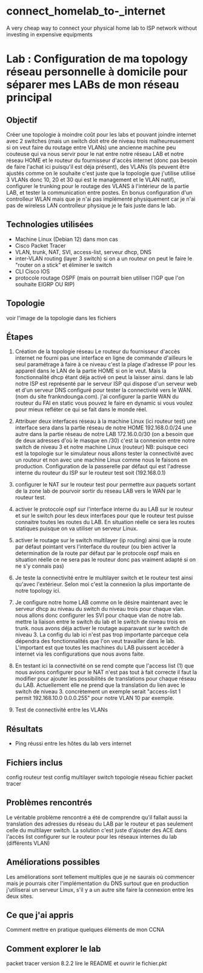 # connect_homelab_to-_internet
A very cheap way to connect your physical home lab to ISP network without investing in expensive equipments


# Lab : Configuration de ma topology réseau personnelle à domicile pour séparer mes LABs de mon réseau principal 

## Objectif
Créer une topologie à moindre coût pour les labs et pouvant joindre internet avec 2 switches (mais un switch doit etre de niveau trois malheureusement si on veut faire du routage entre VLANs) une ancienne machine peu couteuse qui va nous servir pour le nat entre notre réseau LAB et notre réseau HOME et le routeur du fournisseur d'accès internet (donc pas besoin de faire l'achat ici puisqu'il est déja présent), des VLANs (ils peuvent être ajustés comme on le souhaite c'est juste que la topologie que j'utilise utilise 3 VLANs donc 10, 20 et 30 qui est le management et le VLAN natif), configurer le trunking pour le routage des VLANS à l'intérieur de la partie LAB, et tester la communication entre postes. En bonus configuration d'un controlleur WLAN mais que je n'ai pas implémenté physiquement car je n'ai pas de wireless LAN controlleur physique je le fais juste dans le lab. 

## Technologies utilisées
- Machine Linux (Debian 12) dans mon cas
- Cisco Packet Tracer
- VLAN, trunk, NAT, SVI, access-list, serveur dhcp, DNS
- inter-VLAN routing (layer 3 switch) si on a un routeur on peut le faire le "router on a stick" et éliminer le switch
- CLI Cisco IOS
- protocole routage OSPF (mais on pourrait bien utiliser l'IGP que l'on souhaite EIGRP OU RIP)

## Topologie
voir l'image de la topologie dans les fichiers

## Étapes
1. Création de la topologie réseau
Le routeur du fournisseur d'accès internet ne fourni pas une interface en ligne de commande d'ailleurs le seul paramétrage à faire à ce niveau c'est la plage d'adresse IP pour les appareil dans le LAN de la partie HOME si on le veut. Mais la fonctionnalité dhcp étant déja activé on peut la laisser ainsi.
dans le lab notre ISP est représenté par le serveur ISP qui dispose d'un serveur web et d'un serveur DNS configuré pour tester la connectivité vers le WAN. (nom du site frankndounga.com). j'ai configurer la partie WAN du routeur du FAI en static vous pouvez le faire en dynamic si vous voulez pour mieux refléter ce qui se fait dans le monde réel.

2. Attribuer deux interfaces réseau à la machine Linux (ici routeur test)
une interface sera dans la partie réseau de notre HOME 192.168.0.0/24
une autre dans la partie réseau de notre LAB 172.16.0.0/30 (on a besoin que de deux adresses d'où le masque en /30) c'est la connexion entre notre switch de niveau 3 et notre machine Linux (routeur)
NB: puisque ceci est la topologie sur le simulateur nous allons tester la connectivité avec un routeur et non avec une machine Linux comme nous le faisons en production. Configuration de la passerelle par défaut qui est l'adresse interne du routeur du ISP sur le routeur test soit (192.168.0.1)

3. configurer le NAT sur le routeur test pour permettre aux paquets sortant de la zone lab de pourvoir sortir du réseau LAB vers le WAN par le routeur test.

4. activer le protocole ospf sur l'interface interne du au LAB sur le routeur et sur le switch pour les deux interfaces pour que le routeur test puisse connaitre toutes les routes du LAB. En situation réelle ce sera les routes statiques puisque on va utiliser un serveur Linux.

5. activer le routage sur le switch multilayer (ip routing) ainsi que la route par défaut pointant vers l'interface du routeur (ou bien activer la determination de la route par défaut par le protocole ospf mais en situation réelle ce ne sera pas le routeur donc pas vraiment adapté si on ne s'y connais pas)

6. Je teste la connectivité entre le multilayer switch et le routeur test ainsi qu'avec l'extérieur. Selon moi c'est la connexion la plus importante de notre topology ici.

7. Je configure notre home LAB comme on le désire maintenant avec le serveur dhcp au niveau du switch du niveau trois pour chaque vlan. nous allons donc configurer les SVI pour chaque vlan de notre lab. mettre la liaison entre le switch du lab et le switch de niveau trois en trunk. nous avons déja activer le routage auparavant sur le switch de niveau 3. La config du lab ici n'est pas trop importante parceque cela dépendra des fonctionnalités que l'on veut travailler dans le lab. L'important est que toutes les machines du LAB puissent accéder à internet via les configurations que nous avons faite.

8. En testant ici la connectivité on se rend compte que l'access list (1) que nous avions configurer pour le NAT n'est pas tout à fait correcte il faut la modifier pour ajouter les possibilités de translations pour chaque réseau du LAB. Actuellement elle ne prend que la translation du lien avec le switch de niveau 3.
concrètement un exemple serait "access-list 1 permit 192.168.10.0 0.0.0.255" pour notre VLAN 10 par exemple.

9. Test de connectivité entre les VLANs

## Résultats
- Ping réussi entre les hôtes du lab vers internet


## Fichiers inclus
config routeur test
config multilayer switch
topologie réseau
fichier packet tracer

## Problèmes rencontrés
Le véritable problème rencontré a été de comprendre qu'il fallait aussi la translation des adresses du réseau du LAB par le routeur et pas seulement celle du multilayer switch. La solution c'est juste d'ajouter des ACE dans l'accès list configurer sur le routeur pour les réseaux internes du lab (différents VLAN)

## Améliorations possibles
Les améliorations sont tellement multiples que je ne saurais où commencer mais je pourrais citer l'implémentation du DNS surtout que en production j'utiliserai un serveur Linux, s'il y a un autre site faire la connexion entre les deux sites.

## Ce que j'ai appris
Comment mettre en pratique quelques éléments de mon CCNA

## Comment explorer le lab
packet tracer version 8.2.2
lire le README et ouvrir le fichier.pkt

